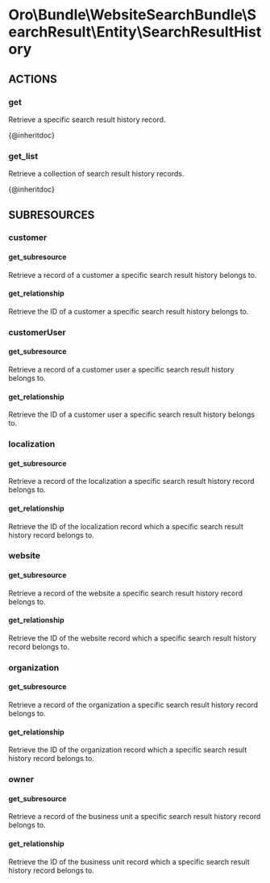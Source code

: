 # Oro\Bundle\WebsiteSearchBundle\SearchResult\Entity\SearchResultHistory

## ACTIONS

### get

Retrieve a specific search result history record.

{@inheritdoc}

### get_list

Retrieve a collection of search result history records.

{@inheritdoc}

## SUBRESOURCES

### customer

#### get_subresource

Retrieve a record of a customer a specific search result history belongs to.

#### get_relationship

Retrieve the ID of a customer a specific search result history belongs to.

### customerUser

#### get_subresource

Retrieve a record of a customer user a specific search result history belongs to.

#### get_relationship

Retrieve the ID of a customer user a specific search result history belongs to.

### localization

#### get_subresource

Retrieve a record of the localization a specific search result history record belongs to.

#### get_relationship

Retrieve the ID of the localization record which a specific search result history record belongs to.

### website

#### get_subresource

Retrieve a record of the website a specific search result history record belongs to.

#### get_relationship

Retrieve the ID of the website record which a specific search result history record belongs to.

### organization

#### get_subresource

Retrieve a record of the organization a specific search result history record belongs to.

#### get_relationship

Retrieve the ID of the organization record which a specific search result history record belongs to.

### owner

#### get_subresource

Retrieve a record of the business unit a specific search result history record belongs to.

#### get_relationship

Retrieve the ID of the business unit record which a specific search result history record belongs to.
